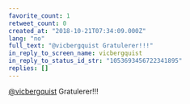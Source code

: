 ```yaml
---
favorite_count: 1
retweet_count: 0
created_at: "2018-10-21T07:34:09.000Z"
lang: "no"
full_text: "@vicbergquist Gratulerer!!!"
in_reply_to_screen_name: vicbergquist
in_reply_to_status_id_str: "1053693456722341895"
replies: []
---
```


[@vicbergquist](https://twitter.com/vicbergquist) Gratulerer!!!

